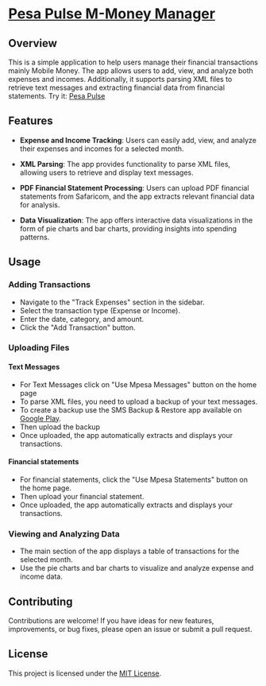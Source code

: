 # [Pesa Pulse M-Money Manager](https://shielded-thicket-54897-a152e61eec3b.herokuapp.com/)

## Overview
This is a simple application to help users manage their financial transactions mainly Mobile Money.
The app allows users to add, view, and analyze both expenses and incomes. Additionally, it supports parsing XML files to retrieve text messages and extracting financial data from financial statements.
Try it: [Pesa Pulse](https://shielded-thicket-54897-a152e61eec3b.herokuapp.com/)
## Features

- **Expense and Income Tracking**: Users can easily add, view, and analyze their expenses and incomes for a selected month.

- **XML Parsing**: The app provides functionality to parse XML files, allowing users to retrieve and display text messages.

- **PDF Financial Statement Processing**: Users can upload PDF financial statements from Safaricom, and the app extracts relevant financial data for analysis.

- **Data Visualization**: The app offers interactive data visualizations in the form of pie charts and bar charts, providing insights into spending patterns.



## Usage

### Adding Transactions

- Navigate to the "Track Expenses" section in the sidebar.
- Select the transaction type (Expense or Income).
- Enter the date, category, and amount.
- Click the "Add Transaction" button.

### Uploading Files
#### Text Messages
- For Text Messages click on "Use Mpesa Messages" button on the home page
- To parse XML files, you need to upload a backup of your text messages.
- To create a backup use the SMS Backup & Restore app available on [Google Play](https://play.google.com/store/apps/details?id=com.riteshsahu.SMSBackupRestore&hl=en_US).
- Then upload the backup
- Once uploaded, the app automatically extracts and displays your transactions.
#### Financial statements
- For financial statements, click the "Use Mpesa Statements" button on the home page.
- Then upload your financial statement.
-  Once uploaded, the app automatically extracts and displays your transactions.

### Viewing and Analyzing Data

- The main section of the app displays a table of transactions for the selected month.
- Use the pie charts and bar charts to visualize and analyze expense and income data.

## Contributing

Contributions are welcome! If you have ideas for new features, improvements, or bug fixes, please open an issue or submit a pull request.

## License

This project is licensed under the [MIT License](https://github.com/Moses-Maina-ctrl/M-Money-Manager/blob/main/LICENSE).
